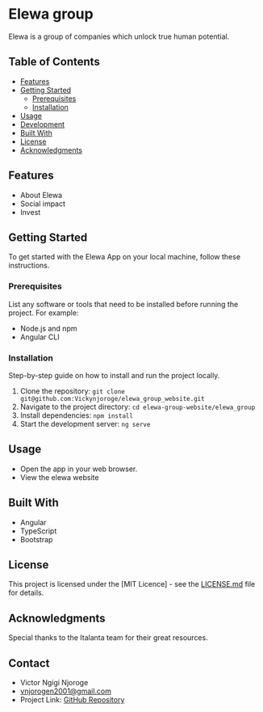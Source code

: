 # Elewa group

Elewa is a group of companies which unlock true human potential.

## Table of Contents

- [Features](#features)
- [Getting Started](#getting-started)
  - [Prerequisites](#prerequisites)
  - [Installation](#installation)
- [Usage](#usage)
- [Development](#development)
- [Built With](#built-with)
- [License](#license)
- [Acknowledgments](#acknowledgments)

## Features

- About Elewa
- Social impact
- Invest

## Getting Started

To get started with the Elewa App on your local machine, follow these instructions.


### Prerequisites

List any software or tools that need to be installed before running the project. For example:

- Node.js and npm
- Angular CLI

### Installation

Step-by-step guide on how to install and run the project locally.

1. Clone the repository: `git clone git@github.com:Vickynjoroge/elewa_group_website.git`
2. Navigate to the project directory: `cd elewa-group-website/elewa_group`
3. Install dependencies: `npm install`
4. Start the development server: `ng serve`

## Usage

- Open the app in your web browser.
- View the elewa website

## Built With

- Angular
- TypeScript
- Bootstrap

## License

This project is licensed under the [MIT Licence] - see the [LICENSE.md](LICENSE.md) file for details.

## Acknowledgments

Special thanks to the Italanta team for their great resources.

## Contact

- Victor Ngigi Njoroge
- vnjorogen2001@gmail.com
- Project Link: [GitHub Repository](https://github.com/Vickynjoroge/elewa_group_website.git)
